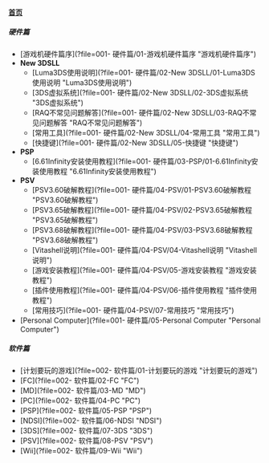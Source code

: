 
#### [首页](?file=home-首页)

#####  硬件篇
- [游戏机硬件篇序](?file=001- 硬件篇/01-游戏机硬件篇序 "游戏机硬件篇序")
- **New 3DSLL**
    - [Luma3DS使用说明](?file=001- 硬件篇/02-New 3DSLL/01-Luma3DS使用说明 "Luma3DS使用说明")
    - [3DS虚拟系统](?file=001- 硬件篇/02-New 3DSLL/02-3DS虚拟系统 "3DS虚拟系统")
    - [RAQ不常见问题解答](?file=001- 硬件篇/02-New 3DSLL/03-RAQ不常见问题解答 "RAQ不常见问题解答")
    - [常用工具](?file=001- 硬件篇/02-New 3DSLL/04-常用工具 "常用工具")
    - [快捷键](?file=001- 硬件篇/02-New 3DSLL/05-快捷键 "快捷键")
- **PSP**
    - [6.61Infinity安装使用教程](?file=001- 硬件篇/03-PSP/01-6.61Infinity安装使用教程 "6.61Infinity安装使用教程")
- **PSV**
    - [PSV3.60破解教程](?file=001- 硬件篇/04-PSV/01-PSV3.60破解教程 "PSV3.60破解教程")
    - [PSV3.65破解教程](?file=001- 硬件篇/04-PSV/02-PSV3.65破解教程 "PSV3.65破解教程")
    - [PSV3.68破解教程](?file=001- 硬件篇/04-PSV/03-PSV3.68破解教程 "PSV3.68破解教程")
    - [Vitashell说明](?file=001- 硬件篇/04-PSV/04-Vitashell说明 "Vitashell说明")
    - [游戏安装教程](?file=001- 硬件篇/04-PSV/05-游戏安装教程 "游戏安装教程")
    - [插件使用教程](?file=001- 硬件篇/04-PSV/06-插件使用教程 "插件使用教程")
    - [常用技巧](?file=001- 硬件篇/04-PSV/07-常用技巧 "常用技巧")
- [Personal Computer](?file=001- 硬件篇/05-Personal Computer "Personal Computer")

#####  软件篇
- [计划要玩的游戏](?file=002- 软件篇/01-计划要玩的游戏 "计划要玩的游戏")
- [FC](?file=002- 软件篇/02-FC "FC")
- [MD](?file=002- 软件篇/03-MD "MD")
- [PC](?file=002- 软件篇/04-PC "PC")
- [PSP](?file=002- 软件篇/05-PSP "PSP")
- [NDSI](?file=002- 软件篇/06-NDSI "NDSI")
- [3DS](?file=002- 软件篇/07-3DS "3DS")
- [PSV](?file=002- 软件篇/08-PSV "PSV")
- [Wii](?file=002- 软件篇/09-Wii "Wii")
